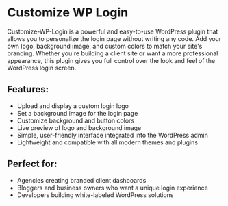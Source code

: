 # Customize WP Login
Customize-WP-Login is a powerful and easy-to-use WordPress plugin that allows you to personalize the login page without writing any code. Add your own logo, background image, and custom colors to match your site's branding. Whether you're building a client site or want a more professional appearance, this plugin gives you full control over the look and feel of the WordPress login screen.

## Features:
- Upload and display a custom login logo
- Set a background image for the login page
- Customize background and button colors
- Live preview of logo and background image
- Simple, user-friendly interface integrated into the WordPress admin
- Lightweight and compatible with all modern themes and plugins

## Perfect for:
- Agencies creating branded client dashboards
- Bloggers and business owners who want a unique login experience
- Developers building white-labeled WordPress solutions
